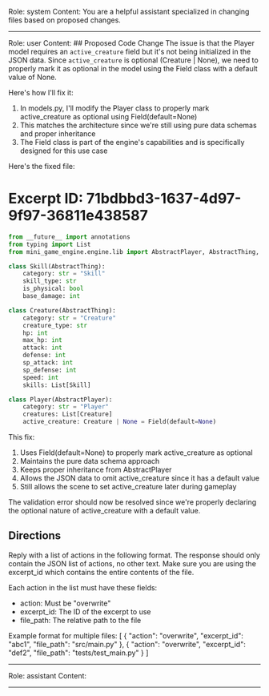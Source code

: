 Role: system
Content: You are a helpful assistant specialized in changing files based on proposed changes.
__________________
Role: user
Content: ## Proposed Code Change
The issue is that the Player model requires an `active_creature` field but it's not being initialized in the JSON data. Since `active_creature` is optional (Creature | None), we need to properly mark it as optional in the model using the Field class with a default value of None.

Here's how I'll fix it:

1. In models.py, I'll modify the Player class to properly mark active_creature as optional using Field(default=None)
2. This matches the architecture since we're still using pure data schemas and proper inheritance
3. The Field class is part of the engine's capabilities and is specifically designed for this use case

Here's the fixed file:

# Excerpt ID: 71bdbbd3-1637-4d97-9f97-36811e438587
```python main_game/models.py
from __future__ import annotations
from typing import List
from mini_game_engine.engine.lib import AbstractPlayer, AbstractThing, Field

class Skill(AbstractThing):
    category: str = "Skill"
    skill_type: str
    is_physical: bool
    base_damage: int

class Creature(AbstractThing):
    category: str = "Creature"
    creature_type: str
    hp: int
    max_hp: int
    attack: int
    defense: int 
    sp_attack: int
    sp_defense: int
    speed: int
    skills: List[Skill]

class Player(AbstractPlayer):
    category: str = "Player"
    creatures: List[Creature]
    active_creature: Creature | None = Field(default=None)
```

This fix:
1. Uses Field(default=None) to properly mark active_creature as optional
2. Maintains the pure data schema approach
3. Keeps proper inheritance from AbstractPlayer
4. Allows the JSON data to omit active_creature since it has a default value
5. Still allows the scene to set active_creature later during gameplay

The validation error should now be resolved since we're properly declaring the optional nature of active_creature with a default value.

## Directions
Reply with a list of actions in the following format. The response should only contain the JSON list of actions, no other text.
Make sure you are using the excerpt_id which contains the entire contents of the file.

Each action in the list must have these fields:
- action: Must be "overwrite"
- excerpt_id: The ID of the excerpt to use
- file_path: The relative path to the file

Example format for multiple files:
[
    {
        "action": "overwrite",
        "excerpt_id": "abc1",
        "file_path": "src/main.py"
    },
    {
        "action": "overwrite",
        "excerpt_id": "def2",
        "file_path": "tests/test_main.py"
    }
]
__________________
Role: assistant
Content: 
__________________
